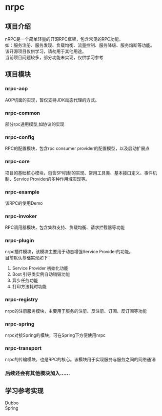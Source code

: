 # nrpc
## 项目介绍
nRPC是一个简单轻量的开源RPC框架，包含常见的RPC功能。  
如：服务注册、服务发现、负载均衡、流量控制、服务降级、服务熔断等功能。  
该开源项目仅供学习，请勿用于其他用途。  
当前项目问题较多，部分功能未实现，仅供学习参考

## 项目模块
### nrpc-aop
AOP切面的实现，暂仅支持JDK动态代理的方式。
### nrpc-common
部分rpc通用模型,如协议的实现
### nrpc-config
RPC的配置模块，包含rpc consumer provider的配置模型，以及启动扩展点
### nrpc-core
项目的基础核心模块，包含SPI机制的实现、常用工具类、基本接口定义、事件机制、Service Provider的多种作用域实现等。
### nrpc-example
该RPC的使用Demo
### nrpc-invoker
RPC调用器模块，包含集群支持、负载均衡、请求拦截器等功能
### nrpc-plugin
nrpc插件模块，该模块主要用于动态增强Service Provider的功能。  
目前默认基础实现如下：  
1. Service Provider 初始化功能
2. Boot 引导类实例自动销毁功能
3. 异步任务功能
4. 打印方法耗时功能
### nrpc-registry
nrpc的注册服务模块，主要用于服务的注册、反注册、订阅、反订阅等功能
### nrpc-spring
nrpc对接Spring的模块，可在Spring下方便使用nrpc
### nrpc-transport
nrpc的传输模块，也是RPC的核心。该模块用于实现服务与服务之间的网络通讯i

### 后续还会有其他模块加入......

## 学习参考实现  
Dubbo  
Spring  
